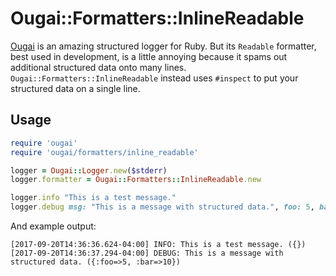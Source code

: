 # Ougai::Formatters::InlineReadable #

[Ougai][] is an amazing structured logger for Ruby. But its `Readable` formatter,
best used in development, is a little annoying because it spams out additional
structured data onto many lines. `Ougai::Formatters::InlineReadable` instead uses
`#inspect` to put your structured data on a single line.

## Usage ##
```ruby
require 'ougai'
require 'ougai/formatters/inline_readable'

logger = Ougai::Logger.new($stderr)
logger.formatter = Ougai::Formatters::InlineReadable.new

logger.info "This is a test message."
logger.debug msg: "This is a message with structured data.", foo: 5, bar: 10
```

And example output:

```
[2017-09-20T14:36:36.624-04:00] INFO: This is a test message. ({})
[2017-09-20T14:36:37.294-04:00] DEBUG: This is a message with structured data. ({:foo=>5, :bar=>10})
```

[Ougai]: https://github.com/tilfin/ougai
